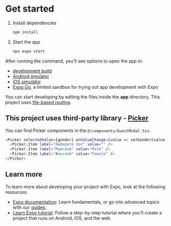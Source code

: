 # Get started

1. Install dependencies

   ```bash
   npm install
   ```

2. Start the app

   ```bash
   npx expo start
   ```

After running the command, you'll see options to open the app in:

- [development build](https://docs.expo.dev/develop/development-builds/introduction/)
- [Android emulator](https://docs.expo.dev/workflow/android-studio-emulator/)
- [iOS simulator](https://docs.expo.dev/workflow/ios-simulator/)
- [Expo Go](https://expo.dev/go), a limited sandbox for trying out app development with Expo

You can start developing by editing the files inside the **app** directory. This project uses [file-based routing](https://docs.expo.dev/router/introduction).

## This project uses third-party library - [Picker](https://docs.expo.dev/versions/latest/sdk/picker/)

You can find Picker components in the `@/components/GuestModal.tsx`:

```bash
<Picker selectedValue={gender} onValueChange={value => setGender(value)} style={styles.picker}>
  <Picker.Item label="Выберите пол" value="" />
  <Picker.Item label="Мужской" value="Male" />
  <Picker.Item label="Женский" value="Female" />
</Picker>
```

## Learn more

To learn more about developing your project with Expo, look at the following resources:

- [Expo documentation](https://docs.expo.dev/): Learn fundamentals, or go into advanced topics with our [guides](https://docs.expo.dev/guides).
- [Learn Expo tutorial](https://docs.expo.dev/tutorial/introduction/): Follow a step-by-step tutorial where you'll create a project that runs on Android, iOS, and the web.
